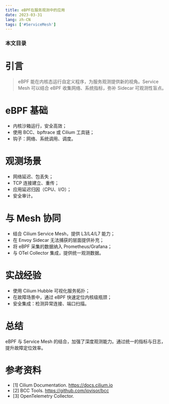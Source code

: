 ```yaml
---
title: eBPF在服务观测中的应用
date: 2023-03-31
lang: zh-CN
tags: ['#ServiceMesh']
---
```


### 本文目录
<!-- toc -->

# 引言
> eBPF 能在内核态运行自定义程序，为服务观测提供新的视角。Service Mesh 可以结合 eBPF 收集网络、系统指标，弥补 Sidecar 可观测性盲点。

# eBPF 基础
- 内核沙箱运行，安全高效；
- 使用 BCC、bpftrace 或 Cilium 工具链；
- 钩子：网络、系统调用、调度。

# 观测场景
- 网络延迟、包丢失；
- TCP 连接建立、重传；
- 应用延迟归因（CPU、I/O）；
- 安全审计。

# 与 Mesh 协同
- 结合 Cilium Service Mesh，提供 L3/L4/L7 能力；
- 在 Envoy Sidecar 无法捕获的层面提供补充；
- 将 eBPF 采集的数据纳入 Prometheus/Grafana；
- 与 OTel Collector 集成，提供统一观测数据。

# 实战经验
- 使用 Cilium Hubble 可视化服务拓扑；
- 在故障场景中，通过 eBPF 快速定位内核级瓶颈；
- 安全集成：检测异常连接、端口扫描。

# 总结
eBPF 与 Service Mesh 的结合，加强了深度观测能力。通过统一的指标与日志，提升故障定位效率。

# 参考资料
- [1] Cilium Documentation. https://docs.cilium.io
- [2] BCC Tools. https://github.com/iovisor/bcc
- [3] OpenTelemetry Collector.
